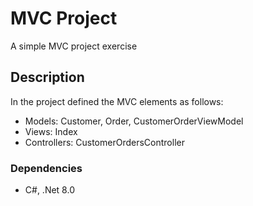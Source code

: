 # MVC Project

A simple MVC project exercise

## Description
In the project defined the MVC elements as follows:

* Models: Customer, Order, CustomerOrderViewModel
* Views: Index
* Controllers: CustomerOrdersController

### Dependencies

* C#, .Net 8.0
